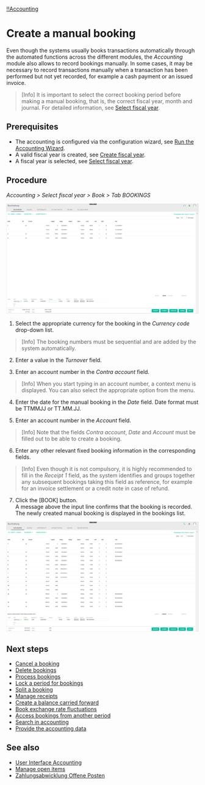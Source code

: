 [!!Accounting](Actindo/Accounting)

# Create a manual booking

Even though the systems usually books transactions automatically through the automated functions across the different modules, the *Accounting* module also allows to record bookings manually. In some cases, it may be necessary to record transactions manually when a transaction has been performed but not yet recorded, for example a cash payment or an issued invoice.

 > [Info] It is important to select the correct booking period before making a manual booking, that is, the correct fiscal year, month and journal. For detailed information, see [Select fiscal year](01_SelectFiscalYear).

## Prerequisites

- The accounting is configured via the configuration wizard, see [Run the Accounting Wizard](01_RunAccountingWizard.md).
- A valid fiscal year is created, see [Create fiscal year](04_ManageFiscalYear.md#create-a-fiscal-year).
- A fiscal year is selected, see [Select fiscal year](01_SelectFiscalYear.md).

## Procedure

*Accounting > Select fiscal year > Book > Tab BOOKINGS*

![Bookings](/Assets/Screenshots/Accounting/Book/Bookings/Bookings.png "[Bookings]")

1. Select the appropriate currency for the booking in the  *Currency code* drop-down list.

  > [Info] The booking numbers must be sequential and are added by the system automatically.

2. Enter a value in the *Turnover* field.

3. Enter an account number in the *Contra account* field.

  > [Info] When you start typing in an account number, a context menu is displayed. You can also select the appropriate option from the menu.

4. Enter the date for the manual booking in the *Date* field. Date format must be TTMMJJ or TT.MM.JJ.

5. Enter an account number in the *Account* field.

  > [Info] Note that the fields *Contra account*, *Date* and *Account* must be filled out to be able to create a booking.

6. Enter any other relevant fixed booking information in the corresponding fields.

  > [Info] Even though it is not compulsory, it is highly recommended to fill in the *Receipt 1* field, as the system identifies and groups together any subsequent bookings taking this field as reference, for example for an invoice settlement or a credit note in case of refund.

7. Click the [BOOK] button.  
A message above the input line confirms that the booking is recorded. The newly created manual booking is displayed in the bookings list.

  ![Manual booking created](/Assets/Screenshots/Accounting/Book/Bookings/Bookings_ManualBooking_Created.png "[Manual booking created]")

## Next steps

  - [Cancel a booking](05_CancelBooking)
  - [Delete bookings](06_DeleteBookings)
  - [Process bookings](07_ProcessBookings)
  - [Lock a period for bookings](08_LockPeriodBookings)
  - [Split a booking](09_SplitBooking)
  - [Manage receipts](10_ManageReceipts)
  - [Create a balance carried forward](11_CreateBalanceCarriedForward)
  - [Book exchange rate fluctuations](12_BookExchangeRateFluctuations)
  - [Access bookings from another period](13_AccessBookingsAnotherPeriod)
  - [Search in accounting](14_SearchAccounting)
  - [Provide the accounting data](15_ProviceAccountingData)

## See also

  - [User Interface Accounting](/Accounting/UserInterface/00_UserInterface.md)
  - [Manage open items](03_ManageOpenItems.md)
  - [Zahlungsabwicklung Offene Posten](#to_be_completed)
